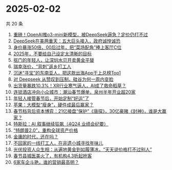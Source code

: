 # 2025-02-02

共 20 条

<!-- BEGIN 36KR -->
<!-- 最后更新时间 2025-02-02 01:04:35 +0800 -->
1. [重磅！OpenAI推o3-mini新模型，被DeepSeek逼急？定价仍打不过](https://36kr.com/p/3147159755004679)
1. [DeepSeek在美两重天：五大巨头接入，政府诚惶诚恐](https://36kr.com/p/3146488102656514)
1. [身价暴涨50倍，00后过年，把“菜场配角”捧上客厅C位](https://36kr.com/p/3146699404515847)
1. [2025年，不要给自己设定太清晰的目标](https://36kr.com/p/3118113467273472)
1. [抠门的年轻人，让深圳水贝开卖黄金平替](https://36kr.com/p/3146582711926281)
1. [瑞幸涨价，“背刺”返乡打工人](https://36kr.com/p/3147329369578241)
1. [沉迷“寻宝”的东南亚人，把这款出海App干上总榜Top1](https://36kr.com/p/3146716012796673)
1. [对 Deepseek 从赞叹到压制，硅谷为何一周内变脸](https://36kr.com/p/3146127487080969)
1. [出货量暴跌10.3%！XR行业寒气逼人，AI成了救命稻草？](https://36kr.com/p/3146561161362945)
1. [连锁酒店冲向小众城市：潮汕春节爆单，泉州半年开业超20家](https://36kr.com/p/3146223050840832)
1. [年轻人接管春节后，开始定制“好运”了](https://36kr.com/p/3146067940071941)
1. [苹果：大模型“瘦身”，硬件成最后赢家？](https://36kr.com/p/3146025063996166)
1. [春节档背后资本博弈：21亿接盘“保护”《唐探》，30亿豪赌《封神》，谁是大赢家？](https://36kr.com/p/3146126532139782)
1. [特斯拉：AI 叙事继续狂飙（4Q24 业绩会纪要）](https://36kr.com/p/3146025023150600)
1. [“特朗普2.0”，重构全球资产价格](https://36kr.com/p/3146010328521219)
1. [金庸的时代，还在吗？](https://36kr.com/p/3146553225796103)
1. [不回家的一线打工人，在非遗小城寻找年味儿](https://36kr.com/p/3145151908305666)
1. [光伏投资人众生相：从遍地黄金到如履薄冰，“天天说价格打不过别人”](https://36kr.com/p/3146108357876487)
1. [春节县城医美火了，有机构4.3折起抢客](https://36kr.com/p/3146223076989442)
1. [6家车企斗艳，谁的营销最高明？](https://36kr.com/p/3145974920157954)
<!-- END 36KR -->